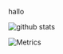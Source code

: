 hallo

<picture decoding="async" loading="lazy">
  <source media="(prefers-color-scheme: light)" srcset="https://pixel-profile.vercel.app/api/github-stats?username=StrgV&theme=fuji&dithering=true">
  <source media="(prefers-color-scheme: dark)" srcset="https://pixel-profile.vercel.app/api/github-stats?username=StrgV&theme=fuji&dithering=true">
  <img alt="github stats" src="https://pixel-profile.vercel.app/api/github-stats?username=StrgV&theme=fuji&dithering=true">
</picture>


![Metrics](github-metrics.svg)
